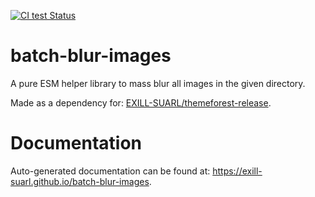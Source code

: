 [![CI test Status](https://github.com/EXILL-SUARL/batch-blur-images/actions/workflows/test.yml/badge.svg)](https://github.com/EXILL-SUARL/batch-blur-images/actions)
# batch-blur-images
A pure ESM helper library to mass blur all images in the given directory.

Made as a dependency for: [EXILL-SUARL/themeforest-release](https://github.com/EXILL-SUARL/themeforest-release).

# Documentation
Auto-generated documentation can be found at: https://exill-suarl.github.io/batch-blur-images.